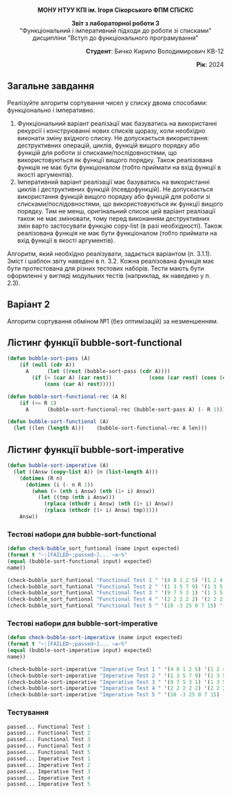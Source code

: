 <p align="center"><b>МОНУ НТУУ КПІ ім. Ігоря Сікорського ФПМ СПіСКС</b></p>
<p align="center">
<b>Звіт з лабораторної роботи 3</b><br/>
"Функціональний і імперативний підходи до роботи зі списками"<br/>
дисципліни "Вступ до функціонального програмування"
</p>
<p align="right"><b>Студент</b>: Бичко Кирило Володимирович КВ-12</p>
<p align="right"><b>Рік</b>: 2024</p>

## Загальне завдання
Реалізуйте алгоритм сортування чисел у списку двома способами: функціонально і імперативно.
1. Функціональний варіант реалізації має базуватись на використанні рекурсії і конструюванні нових списків щоразу, коли необхідно виконати зміну вхідного списку. Не допускається використання: деструктивних операцій, циклів, функцій вищого порядку або функцій для роботи зі списками/послідовностями, що використовуються як функції вищого порядку. Також реалізована функція не має бути функціоналом (тобто приймати на вхід функції в якості аргументів).
2. Імперативний варіант реалізації має базуватись на використанні циклів і деструктивних функцій (псевдофункцій). Не допускається використання функцій вищого порядку або функцій для роботи зі списками/послідовностями, що використовуються як функції вищого порядку. Тим не менш, оригінальний список цей варіант реалізації також не має змінювати, тому перед виконанням деструктивних змін варто застосувати функцію copy-list (в разі необхідності). Також реалізована функція не має бути функціоналом (тобто приймати на вхід функції в якості аргументів). 

Алгоритм, який необхідно реалізувати, задається варіантом (п. 3.1.1). Зміст і шаблон звіту наведені в п. 3.2. 
Кожна реалізована функція має бути протестована для різних тестових наборів. 
Тести мають бути оформленні у вигляді модульних тестів (наприклад, як наведено у п. 2.3).
## Варіант 2
Алгоритм сортування обміном №1 (без оптимізацій) за незменшенням.
## Лістинг функції bubble-sort-functional
```lisp
(defun bubble-sort-pass (A)
    (if (null (cdr A))
      A      (let ((rest (bubble-sort-pass (cdr A))))
        (if (> (car A) (car rest))            (cons (car rest) (cons (car A) (cdr rest)))
            (cons (car A) rest)))))

(defun bubble-sort-functional-rec (A R)
    (if (<= R 1)
      A      (bubble-sort-functional-rec (bubble-sort-pass A) (- R 1))))

(defun bubble-sort-functional (A)
  (let ((len (length A)))    (bubble-sort-functional-rec A len)))
```
## Лістинг функції bubble-sort-imperative
```lisp
(defun bubble-sort-imperative (A)
  (let ((Answ (copy-list A)) (n (list-length A)))
    (dotimes (R n)
      (dotimes (i (- n R 1))
        (when (> (nth i Answ) (nth (1+ i) Answ))
          (let ((tmp (nth i Answ)))
            (rplaca (nthcdr i Answ) (nth (1+ i) Answ))
            (rplaca (nthcdr (1+ i) Answ) tmp)))))
    Answ))
```
### Тестові набори для bubble-sort-functional
```lisp
(defun check-bubble_sort_funtional (name input expected)
(format t "~:[FAILED~;passed~]... ~a~%"
(equal (bubble-sort-functional input) expected)
name))

(check-bubble_sort_funtional "Functional Test 1 " '(4 8 1 2 5) '(1 2 4 5 8))
(check-bubble_sort_funtional "Functional Test 2 " '(1 3 5 7 9) '(1 3 5 7 9))
(check-bubble_sort_funtional "Functional Test 3 " '(9 7 5 3 1) '(1 3 5 7 9))
(check-bubble_sort_funtional "Functional Test 4 " '(2 2 2 2 2) '(2 2 2 2 2))
(check-bubble_sort_funtional "Functional Test 5 " '(10 -3 25 0 7 15) '(-3 0 7 10 15 25))
```

### Тестові набори для bubble-sort-imperative
```lisp
(defun check-bubble-sort-imperative (name input expected)
(format t "~:[FAILED~;passed~]... ~a~%"
(equal (bubble-sort-imperative input) expected)
name))

(check-bubble-sort-imperative "Imperative Test 1 " '(4 8 1 2 5) '(1 2 4 5 8))
(check-bubble-sort-imperative "Imperative Test 2 " '(1 3 5 7 9) '(1 3 5 7 9))
(check-bubble-sort-imperative "Imperative Test 3 " '(9 7 5 3 1) '(1 3 5 7 9))
(check-bubble-sort-imperative "Imperative Test 4 " '(2 2 2 2 2) '(2 2 2 2 2))
(check-bubble-sort-imperative "Imperative Test 5 " '(10 -3 25 0 7 15) '(-3 0 7 10 15 25))
```

### Тестування
```lisp
passed... Functional Test 1 
passed... Functional Test 2 
passed... Functional Test 3 
passed... Functional Test 4 
passed... Functional Test 5 
passed... Imperative Test 1 
passed... Imperative Test 2 
passed... Imperative Test 3 
passed... Imperative Test 4 
passed... Imperative Test 5
```
